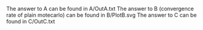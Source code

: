 
The answer to A can be found in A/OutA.txt
The answer to B (convergence rate of plain motecarlo) can be found in B/PlotB.svg
The answer to C can be found in C/OutC.txt

